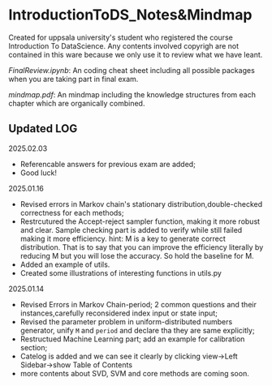 # IntroductionToDS_Notes&Mindmap
Created for uppsala university's student who registered the course Introduction To DataScience. Any contents involved copyrigh are not contained in this ware because we only use it to review what we have leant.

*FinalReview.ipynb*: An coding cheat sheet including all possible packages when you are taking part in final exam.


*mindmap.pdf*: An mindmap including the knowledge structures from each chapter which are organically combined.

## Updated LOG
2025.02.03
+ Referencable answers for previous exam are added;
+ Good luck!

2025.01.16
+ Revised errors in Markov chain's stationary distribution,double-checked correctness for each methods;
+ Restrcutured the Accept-reject sampler function, making it more robust and clear. Sample checking part is added to verify while still failed making it more efficiency. hint: M is a key to generate correct distribution. That is to say that you can improve the efficiency literally by reducing M but you will lose the accuracy. So hold the baseline for M.
+ Added an example of utils.
+ Created some illustrations of interesting functions in utils.py


2025.01.14
+ Revised Errors in Markov Chain-period; 2 common questions and their instances,carefully reconsidered index input or state input;
+ Revised the parameter problem in uniform-distributed numbers generator, unify `M` and `period` and declare tha they are same explicitly;
+ Restructued Machine Learning part; add an example for calibration section;
+ Catelog is added and we can see it clearly by clicking view->Left Sidebar->show Table of Contents
+ more contents about SVD, SVM and core methods are coming soon.
